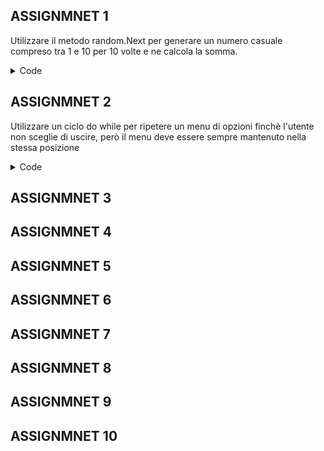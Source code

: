 ## ASSIGNMNET 1

Utilizzare il metodo random.Next per generare un numero casuale compreso tra 1 e 10 per 10 volte e ne calcola la somma.

<details>
<summary>Code</summary>

```C#
Random random = new Random();
int sum = 0;
Console.WriteLine("The picked up numbers will be:");
for (int chances = 0; chances <10; chances++ )
{   
    int number = random.Next(1,11);
    Console.WriteLine(number);
    sum += number;
}
Console.WriteLine($"The sum is {sum}");
```
</details>

## ASSIGNMNET 2

Utilizzare un ciclo do while per ripetere un menu di opzioni finchè l'utente non sceglie di uscire, però il menu deve essere sempre mantenuto nella stessa posizione

<details>
<summary>Code</summary>

```C#
Console.Clear();
List<string> addedNames = new List<string> ();
string name;
int choice;
string rearrange;


do
{           
    Console.WriteLine("Choose an option between the following:");

    Console.WriteLine("1. Add name");
    Console.WriteLine("2. See added names");
    Console.WriteLine("3. Rearrange your list");
    Console.WriteLine("4. Exit");

    choice = int.Parse(Console.ReadLine()!);

    switch (choice) 
    {
        case 1:         // To add a name to our list
            Console.Write("Insert here the name you want to add\t");

            name = Console.ReadLine()!.Trim();

            addedNames.Add(name);

            Console.Write("Press whatever to continue");

            Console.ReadKey();

            Console.Clear();
            break;                                         
        case 2:         // To see our list
            Console.WriteLine($"The current participants are:{addedNames.Count}\n The complete list is:");

            foreach (string added in addedNames)
            {
            Console.WriteLine(added);
            }
            Console.Write("Press whatever to continue");

            Console.ReadKey();

            Console.Clear();
            break;
        case 3:         // To rearrange our list
            Console.WriteLine("Do you prefer rearrange the list in alphabetical or reversed order, or both (A/R/B) ?");

            rearrange = Console.ReadLine()!.ToUpper().Trim();

            if (rearrange == "A" )
            {
                addedNames.Sort();
            }
            else if (rearrange == "R")
            {
                addedNames.Reverse();
            }
            else if (rearrange == "B")
            {
                addedNames.Sort();
                addedNames.Reverse();
            }
            else
            {
                Console.WriteLine("The current option is not valid");
            }
            Console.Write("Press whatever to continue");

            Console.ReadKey();
            Console.Clear();
            break;
        case 4:         // To stop the cicle
            Console.WriteLine("This session will be closed :)");
            break;
        default:
            Console.WriteLine("The current option is not valid");
            break;
    }
}   
while (choice != 4);
Console.Clear();
```
</details>

## ASSIGNMNET 3

## ASSIGNMNET 4 

## ASSIGNMNET 5

## ASSIGNMNET 6 

## ASSIGNMNET 7 

## ASSIGNMNET 8 

## ASSIGNMNET 9

## ASSIGNMNET 10